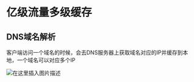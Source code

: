 # 亿级流量多级缓存

## DNS域名解析

客户端访问一个域名的时候，会去DNS服务器上获取域名对应的IP并缓存到本地，一个域名可以对应多个IP

![在这里插入图片描述](https://img-blog.csdnimg.cn/20210113220847835.png?x-oss-process=image/watermark,type_ZmFuZ3poZW5naGVpdGk,shadow_10,text_aHR0cHM6Ly9ibG9nLmNzZG4ubmV0L3dlaXhpbl80MjEwMzAyNg==,size_16,color_FFFFFF,t_70)

